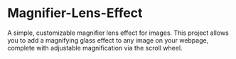 # Magnifier-Lens-Effect
A simple, customizable magnifier lens effect for images. This project allows you to add a magnifying glass effect to any image on your webpage, complete with adjustable magnification via the scroll wheel.

